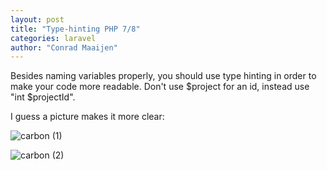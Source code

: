 ```yaml
---
layout: post
title: "Type-hinting PHP 7/8"
categories: laravel
author: "Conrad Maaijen"
---
```


Besides naming variables properly, you should use type hinting in order to make your code more readable. Don't use $project for an id, instead use "int $projectId".

I guess a picture makes it more clear:

![carbon (1)](https://user-images.githubusercontent.com/16917278/115402576-d356ce00-a1eb-11eb-938a-2f13eb0fe0a8.png)

![carbon (2)](https://user-images.githubusercontent.com/16917278/115402631-e073bd00-a1eb-11eb-8ed2-f42dbcf73ac7.png)
